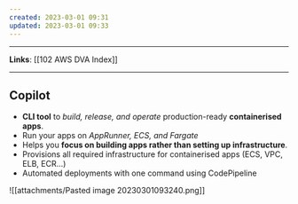 ```yaml
---
created: 2023-03-01 09:31
updated: 2023-03-01 09:33
---
```

---
**Links**: [[102 AWS DVA Index]]

---
## Copilot
- **CLI tool** to *build, release, and operate* production-ready **containerised apps**.
- Run your apps on *AppRunner, ECS, and Fargate*
- Helps you **focus on building apps rather than setting up infrastructure**.
- Provisions all required infrastructure for containerised apps (ECS, VPC, ELB, ECR...)
- Automated deployments with one command using CodePipeline

![[attachments/Pasted image 20230301093240.png]]